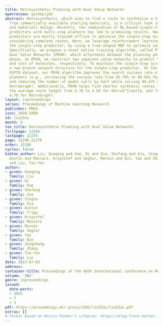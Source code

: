 ```yaml
---
title: Retrosynthetic Planning with Dual Value Networks
openreview: qszhULcjUh
abstract: Retrosynthesis, which aims to find a route to synthesize a target molecule
  from commercially available starting materials, is a critical task in drug discovery
  and materials design. Recently, the combination of ML-based single-step reaction
  predictors with multi-step planners has led to promising results. However, the single-step
  predictors are mostly trained offline to optimize the single-step accuracy, without
  considering complete routes. Here, we leverage reinforcement learning (RL) to improve
  the single-step predictor, by using a tree-shaped MDP to optimize complete routes.
  Specifically, we propose a novel online training algorithm, called Planning with
  Dual Value Networks (PDVN), which alternates between the planning phase and updating
  phase. In PDVN, we construct two separate value networks to predict the synthesizability
  and cost of molecules, respectively. To maintain the single-step accuracy, we design
  a two-branch network structure for the single-step predictor. On the widely-used
  USPTO dataset, our PDVN algorithm improves the search success rate of existing multi-step
  planners (e.g., increasing the success rate from 85.79% to 98.95% for Retro$^{\ast}$,
  and reducing the number of model calls by half while solving 99.47% molecules for
  RetroGraph). Additionally, PDVN helps find shorter synthesis routes (e.g., reducing
  the average route length from 5.76 to 4.83 for Retro$^{\ast}$, and from 5.63 to
  4.78 for RetroGraph).
layout: inproceedings
series: Proceedings of Machine Learning Research
publisher: PMLR
issn: 2640-3498
id: liu23as
month: 0
tex_title: Retrosynthetic Planning with Dual Value Networks
firstpage: 22266
lastpage: 22276
page: 22266-22276
order: 22266
cycles: false
bibtex_author: Liu, Guoqing and Xue, Di and Xie, Shufang and Xia, Yingce and Tripp,
  Austin and Maziarz, Krzysztof and Segler, Marwin and Qin, Tao and Zhang, Zongzhang
  and Liu, Tie-Yan
author:
- given: Guoqing
  family: Liu
- given: Di
  family: Xue
- given: Shufang
  family: Xie
- given: Yingce
  family: Xia
- given: Austin
  family: Tripp
- given: Krzysztof
  family: Maziarz
- given: Marwin
  family: Segler
- given: Tao
  family: Qin
- given: Zongzhang
  family: Zhang
- given: Tie-Yan
  family: Liu
date: 2023-07-03
address: 
container-title: Proceedings of the 40th International Conference on Machine Learning
volume: '202'
genre: inproceedings
issued:
  date-parts:
  - 2023
  - 7
  - 3
pdf: https://proceedings.mlr.press/v202/liu23as/liu23as.pdf
extras: []
# Format based on Martin Fenner's citeproc: https://blog.front-matter.io/posts/citeproc-yaml-for-bibliographies/
---
```

